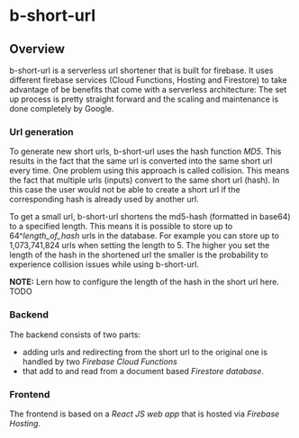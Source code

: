# b-short-url

## Overview
b-short-url is a serverless url shortener that is built for firebase. It uses different firebase services (Cloud Functions, Hosting and Firestore) to take advantage of be benefits that come with a serverless architecture: The set up process is pretty straight forward and the scaling and maintenance is done completely by Google.

### Url generation
To generate new short urls, b-short-url uses the hash function *MD5*. This results in the fact that the same url is converted into the same short url every time. One problem using this approach is called collision. This means the fact that multiple urls (inputs) convert to the same short url (hash). In this case the user would not be able to create a short url if the corresponding hash is already used by another url.

To get a small url, b-short-url shortens the md5-hash (formatted in base64) to a specified length. This means it is possible to store up to 64^*length_of_hash* urls in the database. For example you can store up to 1,073,741,824 urls when setting the length to 5. The higher you set the length of the hash in the shortened url the smaller is the probability to experience collision issues while using b-short-url.

**NOTE:** Lern how to configure the length of the hash in the short url here. TODO

### Backend
The backend consists of two parts:
- adding urls and redirecting from the short url to the original one is handled by two *Firebase Cloud Functions*
- that add to and read from a document based *Firestore database*.

### Frontend
The frontend is based on a *React JS web app* that is hosted via *Firebase Hosting*.